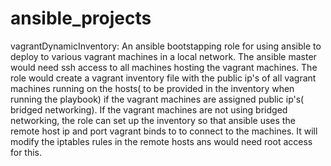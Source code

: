 # ansible_projects
vagrantDynamicInventory:
An ansible bootstapping role for using ansible to deploy to various vagrant machines in a local network. The ansible
master would need ssh access to all machines hosting the vagrant machines. The role would create a vagrant inventory
file with the public ip's of all vagrant machines running on the hosts( to be provided in the inventory when running the
playbook) if the vagrant machines are assigned public ip's( bridged networking). If the vagrant machines are not using
bridged networking, the role can set up the inventory so that ansible uses the remote host ip and port vagrant binds to
to connect to the machines. It will modify the iptables rules in the remote hosts ans would need root access for this.

